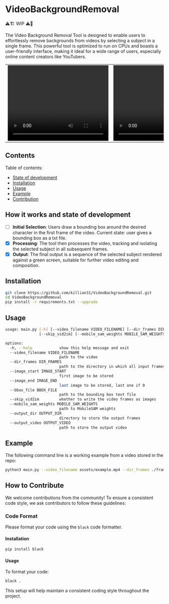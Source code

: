 # VideoBackgroundRemoval
⚠️🏗️ WIP ⚠️🧰

The Video Background Removal Tool is designed to enable users to effortlessly remove backgrounds from videos by selecting a subject in a single frame. This powerful tool is optimized to run on CPUs and boasts a user-friendly interface, making it ideal for a wide range of users, especially online content creators like YouTubers.

<p align="center">
  <table>
    <tr>
      <td>
        <video width="320" height="240" controls>
          <source src="./assets/example.mp4" type="video/mp4">
          Your browser does not support the video tag.
        </video>
      </td>
      <td>
        <video width="320" height="240" controls>
          <source src="./assets/output_example.mp4" type="video/mp4">
          Your browser does not support the video tag.
        </video>
      </td>
    </tr>
  </table>
</p>


## Contents
Table of contents:
- [State of development](#how-it-works-and-state-of-development)
- [Installation](#installation)
- [Usage](#usage) 
- [Example](#example)
- [Contribution](#how-to-contribute)


## How it works and state of development

- [ ] **Initial Selection**: Users draw a bounding box around the desired character in the first frame of the video. Current state: user gives a bounding box as a txt file.
- [x] **Processing**: The tool then processes the video, tracking and isolating the selected subject in all subsequent frames.
- [x] **Output**: The final output is a sequence of the selected subject rendered against a green screen, suitable for further video editing and composition.

## Installation
```bash
git clone https://github.com/killian31/VideoBackgroundRemoval.git
cd VideoBackgroundRemoval
pip install -r requirements.txt --upgrade
```

## Usage
```bash
usage: main.py [-h] [--video_filename VIDEO_FILENAME] [--dir_frames DIR_FRAMES] [--image_start IMAGE_START] [--image_end IMAGE_END] [--bbox_file BBOX_FILE]
               [--skip_vid2im] [--mobile_sam_weights MOBILE_SAM_WEIGHTS] [--output_dir OUTPUT_DIR] [--output_video OUTPUT_VIDEO]

options:
  -h, --help            show this help message and exit
  --video_filename VIDEO_FILENAME
                        path to the video
  --dir_frames DIR_FRAMES
                        path to the directory in which all input frames will be stored
  --image_start IMAGE_START
                        first image to be stored
  --image_end IMAGE_END
                        last image to be stored, last one if 0
  --bbox_file BBOX_FILE
                        path to the bounding box text file
  --skip_vid2im         whether to write the video frames as images
  --mobile_sam_weights MOBILE_SAM_WEIGHTS
                        path to MobileSAM weights
  --output_dir OUTPUT_DIR
                        directory to store the output frames
  --output_video OUTPUT_VIDEO
                        path to store the output video
```

## Example
The following command line is a working example from a video stored in the repo:
```bash
python3 main.py --video_filename assets/example.mp4 --dir_frames ./frames --bbox_file bbox.txt --mobile_sam_weights models/mobile_sam.pt --output_dir output_frames --output_video output.mp4
```

## How to Contribute

We welcome contributions from the community! To ensure a consistent code style, we ask contributors to follow these guidelines:

### Code Format

Please format your code using the `black` code formatter.

#### Installation

```bash
pip install black
```

#### Usage

To format your code:

```bash
black .
```

This setup will help maintain a consistent coding style throughout the project.

